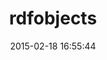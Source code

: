 ---
layout: post
title:  "rdfobjects"
repo:   "rsinger/RDFObjects/tree"
date:   2015-02-18 16:55:44
gemurl: http://github.com/rsinger/RDFObjects/tree
---
